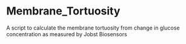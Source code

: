 # Membrane_Tortuosity
A script to calculate the membrane tortuosity from change in glucose concentration as measured by Jobst Biosensors
